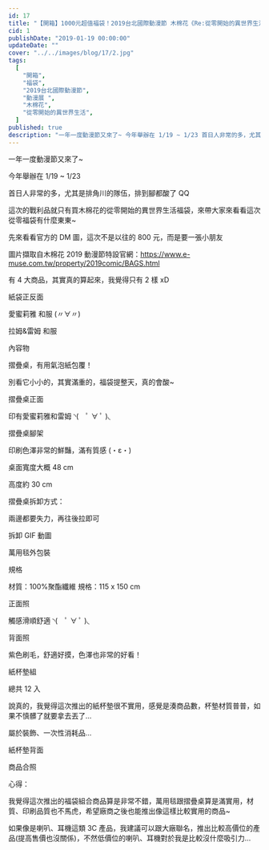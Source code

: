 ```yaml
---
id: 17
title: "【開箱】1000元超值福袋！2019台北國際動漫節 木棉花《Re:從零開始的異世界生活》福袋~"
cid: 1
publishDate: "2019-01-19 00:00:00"
updateDate: ""
cover: "../../images/blog/17/2.jpg"
tags:
  [
    "開箱",
    "福袋",
    "2019台北國際動漫節",
    "動漫展 ",
    "木棉花",
    "從零開始的異世界生活",
  ]
published: true
description: "一年一度動漫節又來了~ 今年舉辦在 1/19 ~ 1/23 首日人非常的多，尤其是排角川的隊伍，排到腳都酸了 QQ"
---
```


一年一度動漫節又來了~

今年舉辦在 1/19 ~ 1/23

首日人非常的多，尤其是排角川的隊伍，排到腳都酸了 QQ

這次的戰利品就只有買木棉花的從零開始的異世界生活福袋，來帶大家來看看這次從零福袋有什麼東東~

先來看看官方的 DM 圖，這次不是以往的 800 元，而是要一張小朋友

圖片擷取自木棉花 2019 動漫節特設官網：https://www.e-muse.com.tw/property/2019comic/BAGS.html

有 4 大商品，其實真的算起來，我覺得只有 2 樣 xD

紙袋正反面

愛蜜莉雅 和服 (〃∀〃)

拉姆&雷姆 和服

內容物

摺疊桌，有用氣泡紙包覆！

別看它小小的，其實滿重的，福袋提整天，真的會酸~

摺疊桌正面

印有愛蜜莉雅和雷姆 ◝(　ﾟ ∀ ﾟ )◟

摺疊桌腳架

印刷色澤非常的鮮豔，滿有質感 (・ε・)

桌面寬度大概 48 cm

高度約 30 cm

摺疊桌拆卸方式：

兩邊都要失力，再往後拉即可

拆卸 GIF 動圖

萬用毯外包裝

規格

材質：100%聚酯纖維
規格：115 x 150 cm

正面照

觸感滑順舒適 ◝(　ﾟ ∀ ﾟ )◟

背面照

紫色刷毛，舒適好摸，色澤也非常的好看！

紙杯墊組

總共 12 入

說真的，我覺得這次推出的紙杯墊很不實用，感覺是湊商品數，杯墊材質普普，如果不慎髒了就要拿去丟了…

屬於裝飾、一次性消耗品…

紙杯墊背面

商品合照

心得：

我覺得這次推出的福袋組合商品算是非常不錯，萬用毯跟摺疊桌算是滿實用，材質、印刷品質也不馬虎，希望廠商之後也能推出像這樣比較實用的商品~

如果像是喇叭、耳機這類 3C 產品，我建議可以跟大廠聯名，推出比較高價位的產品(提高售價也沒關係)，不然低價位的喇叭、耳機對於我是比較沒什麼吸引力…
